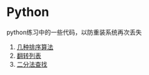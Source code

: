 # Python
python练习中的一些代码，以防重装系统再次丢失

1. [几种排序算法](https://github.com/lambdaplus/python/tree/master/Algorithm/sort)
2. [翻转列表](https://github.com/lambdaplus/python/blob/master/resver.md) 
3. [二分法查找](https://github.com/lambdaplus/python/blob/master/Algorithm/binary_search.md)
